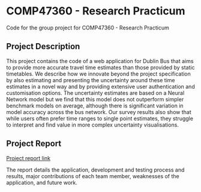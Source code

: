 # COMP47360 - Research Practicum

Code for the group project for COMP47360 - Research Practicum

## Project Description

This project contains the code of a web application for Dublin Bus that aims to provide
more accurate travel time estimates than those provided by static timetables. We describe how
we innovate beyond the project specification by also estimating and presenting the uncertainty
around these time estimates in a novel way and by providing extensive user authentication and
customisation options. The uncertainty estimates are based on a Neural Network model but we
find that this model does not outperform simpler benchmark models on average, although there is
significant variation in model accuracy across the bus network. Our survey results also show that
while users often prefer time ranges to single point estimates, they struggle to interpret and find
value in more complex uncertainty visualisations. 

## Project Report

[Project report link](report/COMP47360__Team_13_Group_Report.pdf)

The report details the application, development
and testing process and results, major contributions of each team member, weaknesses of the
application, and future work.